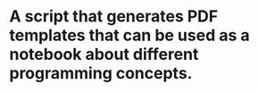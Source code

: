 # A script that generates PDF templates that can be used as a notebook about different programming concepts.
